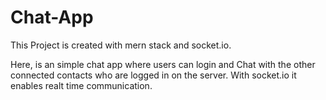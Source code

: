 # Chat-App
This Project is created with mern stack and socket.io.

Here, is an simple chat app where users can login and Chat with the other connected contacts who are logged in on the server.
With socket.io it enables realt time communication.
